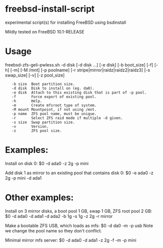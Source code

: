 freebsd-install-script
=========================

experimental script(s) for installing FreeBSD using bsdinstall

Mildly tested on FreeBSD 10.1-RELEASE

# Usage

freebsd-zfs-geli-pwless.sh -d disk [-d disk ...] [-e disk]
       [-b boot_size] [-f] [-h] [-m] [-M /mnt] [-p poolname]
       [-r stripe|mirror|raidz|raidz2|raidz3] [-s swap_size] [-v]
       [-z pool_size]

       -b size  Boot partition size.
       -d disk  Disk to install on (eg. da0).
       -e disk  Attach to this existing disk that is part of -p pool.
       -f       Force export of existing pool.
       -h       Help.
       -m       Create mfsroot type of system.
       -M mount Mountpoint, if not using /mnt.
       -p name  ZFS pool name, must be unique.
       -r       Select ZFS raid mode if multiple -d given.
       -s size  Swap partition size.
       -v       Version.
       -z       ZFS pool size.

# Examples:

  Install on disk 0:
       $0 -d ada0 -z 2g -p mini

  Add disk 1 as mirror to an existing pool that contains disk 0:
       $0 -e ada0 -z 2g -p mini -d ada1

# Other examples:

  Install on 3 mirror disks, a boot pool 1 GB, swap 1 GB, ZFS root pool 2 GB:
       $0 -d ada0 -d ada1 -d ada2 -b 1g -s 1g -z 2g -r mirror

  Make a bootable ZFS USB, which loads as mfs:
       $0 -d da0 -m -p usb
  Note we change the pool name so they don't conflict.

  Minimal mirror mfs server:
       $0 -d ada0 -d ada1 -z 2g -f -m -p mini

